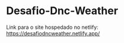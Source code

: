 # Desafio-Dnc-Weather

Link para o site hospedado no netlify: https://desafiodncweather.netlify.app/
